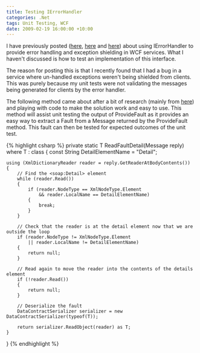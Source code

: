 ```yaml
---
title: Testing IErrorHandler
categories: .Net
tags: Unit Testing, WCF
date: 2009-02-19 16:00:00 +10:00
---
```


I have previously posted ([here][0], [here][1] and [here][2]) about using IErrorHandler to provide error handling and exception shielding in WCF services. What I haven't discussed is how to test an implementation of this interface. 

The reason for posting this is that I recently found that I had a bug in a service where un-handled exceptions weren't being shielded from clients. This was purely because my unit tests were not validating the messages being generated for clients by the error handler.

The following method came about after a bit of research (mainly from [here][3]) and playing with code to make the solution work and easy to use. This method will assist unit testing the output of ProvideFault as it provides an easy way to extract a Fault from a Message returned by the ProvideFault method. This fault can then be tested for expected outcomes of the unit test.

<!--more-->

{% highlight csharp %}
private static T ReadFaultDetail<T>(Message reply) where T : class
{
    const String DetailElementName = "Detail";
    
    using (XmlDictionaryReader reader = reply.GetReaderAtBodyContents())
    {
        // Find the <soap:Detail> element
        while (reader.Read())
        {
            if (reader.NodeType == XmlNodeType.Element
                && reader.LocalName == DetailElementName)
            {
                break;
            }
        }
     
        // Check that the reader is at the detail element now that we are outside the loop
        if (reader.NodeType != XmlNodeType.Element
            || reader.LocalName != DetailElementName)
        {
            return null;
        }
    
        // Read again to move the reader into the contents of the details element
        if (!reader.Read())
        {
            return null;
        }
    
        // Deserialize the fault
        DataContractSerializer serializer = new DataContractSerializer(typeof(T));
    
        return serializer.ReadObject(reader) as T;
    }
}
{% endhighlight %}

[0]: /2008/10/08/wcf-service-contract-design/
[1]: /2008/04/07/implementing-ierrorhandler/
[2]: /2008/11/07/strict-ierrorhandler-usage/
[3]: http://www.olegsych.com/2008/07/simplifying-wcf-using-exceptions-as-faults/
